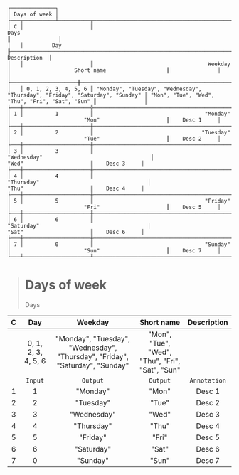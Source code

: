 ```text
┌──────────────┐
│ Days of week │
├───┬──────────┴──────────╥────────────────────────────────────────────────────────────────────────────────────────────────────────────────────────────────╥───────────────┐
│ C │                     ║                                                         Days                                                                   ║               │
│   │         Day         ╟──────────────────────────────────────────────────────────────────────────────┬─────────────────────────────────────────────────╢  Description  │
│   │                     ║                                    Weekday                                   │                    Short name                   ║               │
│   ├─────────────────────╫──────────────────────────────────────────────────────────────────────────────┼─────────────────────────────────────────────────╫───────────────┤
│   │ 0, 1, 2, 3, 4, 5, 6 ║ "Monday", "Tuesday", "Wednesday", "Thursday", "Friday", "Saturday", "Sunday" │ "Mon", "Tue", "Wed", "Thu", "Fri", "Sat", "Sun" ║               │
╞═══╪═════════════════════╬══════════════════════════════════════════════════════════════════════════════╪═════════════════════════════════════════════════╬═══════════════╡
│ 1 │          1          ║                                   "Monday"                                   │                       "Mon"                     ║    Desc 1     │
├───┼─────────────────────╫──────────────────────────────────────────────────────────────────────────────┼─────────────────────────────────────────────────╫───────────────┤
│ 2 │          2          ║                                  "Tuesday"                                   │                       "Tue"                     ║    Desc 2     │
├───┼─────────────────────╫──────────────────────────────────────────────────────────────────────────────┼─────────────────────────────────────────────────╫───────────────┤
│ 3 │          3          ║                                 "Wednesday"                                  │                       "Wed"                     ║    Desc 3     │
├───┼─────────────────────╫──────────────────────────────────────────────────────────────────────────────┼─────────────────────────────────────────────────╫───────────────┤
│ 4 │          4          ║                                  "Thursday"                                  │                       "Thu"                     ║    Desc 4     │
├───┼─────────────────────╫──────────────────────────────────────────────────────────────────────────────┼─────────────────────────────────────────────────╫───────────────┤
│ 5 │          5          ║                                   "Friday"                                   │                       "Fri"                     ║    Desc 5     │
├───┼─────────────────────╫──────────────────────────────────────────────────────────────────────────────┼─────────────────────────────────────────────────╫───────────────┤
│ 6 │          6          ║                                  "Saturday"                                  │                       "Sat"                     ║    Desc 6     │
├───┼─────────────────────╫──────────────────────────────────────────────────────────────────────────────┼─────────────────────────────────────────────────╫───────────────┤
│ 7 │          0          ║                                   "Sunday"                                   │                       "Sun"                     ║    Desc 7     │
└───┴─────────────────────╨──────────────────────────────────────────────────────────────────────────────┴─────────────────────────────────────────────────╨───────────────┘
```

> # Days of week
> Days

| C |         Day         |                                   Weekday                                    |                   Short name                    | Description  |
|:-:|:-------------------:|:----------------------------------------------------------------------------:|:-----------------------------------------------:|:------------:|
|   | 0, 1, 2, 3, 4, 5, 6 | "Monday", "Tuesday", "Wednesday", "Thursday", "Friday", "Saturday", "Sunday" | "Mon", "Tue", "Wed", "Thu", "Fri", "Sat", "Sun" |              |
|   |       `Input`       |                                   `Output`                                   |                    `Output`                     | `Annotation` |
| 1 |          1          |                                   "Monday"                                   |                      "Mon"                      |    Desc 1    |
| 2 |          2          |                                  "Tuesday"                                   |                      "Tue"                      |    Desc 2    |
| 3 |          3          |                                 "Wednesday"                                  |                      "Wed"                      |    Desc 3    |
| 4 |          4          |                                  "Thursday"                                  |                      "Thu"                      |    Desc 4    |
| 5 |          5          |                                   "Friday"                                   |                      "Fri"                      |    Desc 5    |
| 6 |          6          |                                  "Saturday"                                  |                      "Sat"                      |    Desc 6    |
| 7 |          0          |                                   "Sunday"                                   |                      "Sun"                      |    Desc 7    |
